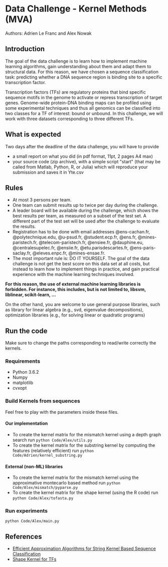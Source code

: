 # Data Challenge - Kernel Methods (MVA)
Authors: Adrien Le Franc and Alex Nowak

## Introduction
The goal of the data challenge is to learn how to implement machine learning algorithms, gain understanding about them and adapt them to structural data. For this reason, we have chosen a sequence classification task: predicting whether a DNA sequence region is binding site to a specific transcription factor.

Transcription factors (TFs) are regulatory proteins that bind specific sequence motifs in the genome to activate or repress transcription of target genes. Genome-wide protein-DNA binding maps can be profiled using some experimental techniques and thus all genomics can be classified into two classes for a TF of interest: bound or unbound. In this challenge, we will work with three datasets corresponding to three different TFs.

## What is expected
Two days after the deadline of the data challenge, you will have to provide

- a small report on what you did (in pdf format, 11pt, 2 pages A4 max)
- your source code (zip archive), with a simple script "start" (that may be called from Matlab, Python, R, or Julia) which will reproduce your submission and saves it in Yte.csv

## Rules
- At most 3 persons per team.
- One team can submit results up to twice per day during the challenge.
- A leader board will be available during the challenge, which shows the best results per team, as measured on a subset of the test set. A different part of the test set will be used after the challenge to evaluate the results.
- Registration has to be done with email addresses @ens-cachan.fr, @polytechnique.edu, @u-psud.fr, @student.ecp.fr, @ens.fr, @mines-paristech.fr, @telecom-paristech.fr, @ensiee.fr, @dauphine.eu, @centralesupelec.fr, @ensiie.fr, @etu.parisdescartes.fr, @ens-paris-saclay.fr, @eleves.enpc.fr, @mines-ensae.fr.
- The most important rule is: DO IT YOURSELF. The goal of the data challenge is not get the best score on this data set at all costs, but instead to learn how to implement things in practice, and gain practical experience with the machine learning techniques involved.


**For this reason, the use of external machine learning libraries is forbidden. For instance, this includes, but is not limited to, libsvm, liblinear, scikit-learn, ...**

On the other hand, you are welcome to use general purpose libraries, such as library for linear algebra (e.g., svd, eigenvalue decompositions), optimization libraries (e.g., for solving linear or quadratic programs)

## Run the code
Make sure to change the paths corresponding to read/write correctly the kernels.
### Requirements
- Python 3.6.2
- Numpy
- matplotlib
- cvxopt

### Build Kernels from sequences
Feel free to play with the parameters inside these files.
#### Our implementation 
- To create the kernel matrix for the mismatch kernel using a depth graph search run `python Code/Alex/utils.py`
- To create the kernel matrix for the substring kernel by computing the features (relatively efficient) run
`python Code/Adrien/kernel_substring.py`
#### External (non-ML) libraries
- To create the kernel matrix for the mismatch kernel using the approximative montecarlo based method run
`python Code/Alex/mismatch/pyparse.py`
- To create the kernel matrix for the shape kernel (using the R code) run
`python Code/Alex/tofasta.py`
### Run experiments
`python Code/Alex/main.py`

## References
- [Efficient Approximation Algorithms for String Kernel Based Sequence Classification](https://papers.nips.cc/paper/7269-efficient-approximation-algorithms-for-strings-kernel-based-sequence-classification.pdf)
- [Shape Kernel for TFs](https://academic.oup.com/bioinformatics/article/33/19/3003/3852080)
